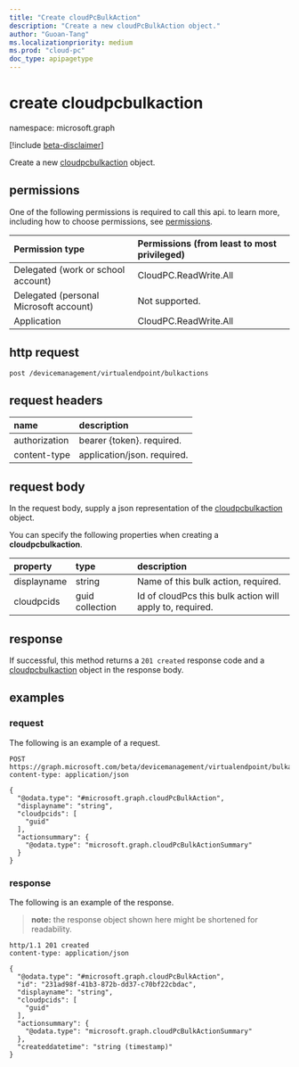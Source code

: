 ```yaml
---
title: "Create cloudPcBulkAction"
description: "Create a new cloudPcBulkAction object."
author: "Guoan-Tang"
ms.localizationpriority: medium
ms.prod: "cloud-pc"
doc_type: apipagetype
---
```


# create cloudpcbulkaction
namespace: microsoft.graph

[!include [beta-disclaimer](../../includes/beta-disclaimer.md)]

Create a new [cloudpcbulkaction](../resources/cloudpcbulkaction.md) object.

## permissions
One of the following permissions is required to call this api. to learn more, including how to choose permissions, see [permissions](/graph/permissions-reference).

|Permission type|Permissions (from least to most privileged)|
|:---|:---|
|Delegated (work or school account)|CloudPC.ReadWrite.All|
|Delegated (personal Microsoft account)|Not supported.|
|Application|CloudPC.ReadWrite.All|

## http request

<!-- {
  "blocktype": "ignored"
}
-->
``` http
post /devicemanagement/virtualendpoint/bulkactions
```

## request headers
|name|description|
|:---|:---|
|authorization|bearer {token}. required.|
|content-type|application/json. required.|

## request body
In the request body, supply a json representation of the [cloudpcbulkaction](../resources/cloudpcbulkaction.md) object.

You can specify the following properties when creating a **cloudpcbulkaction**.

|property|type|description|
|:---|:---|:---|
|displayname|string|Name of this bulk action, required.|
|cloudpcids|guid collection|Id of cloudPcs this bulk action will apply to, required.|

## response

If successful, this method returns a `201 created` response code and a [cloudpcbulkaction](../resources/cloudpcbulkaction.md) object in the response body.

## examples

### request
The following is an example of a request.
<!-- {
  "blocktype": "request",
  "name": "create_cloudpcbulkaction_from_"
}
-->
``` http
POST https://graph.microsoft.com/beta/devicemanagement/virtualendpoint/bulkactions
content-type: application/json

{
  "@odata.type": "#microsoft.graph.cloudPcBulkAction",
  "displayname": "string",
  "cloudpcids": [
    "guid"
  ],
  "actionsummary": {
    "@odata.type": "microsoft.graph.cloudPcBulkActionSummary"
  }
}
```


### response
The following is an example of the response.
>**note:** the response object shown here might be shortened for readability.
<!-- {
  "blocktype": "response",
  "truncated": true,
  "@odata.type": "microsoft.graph.cloudPcBulkAction"
}
-->
``` http
http/1.1 201 created
content-type: application/json

{
  "@odata.type": "#microsoft.graph.cloudPcBulkAction",
  "id": "231ad98f-41b3-872b-dd37-c70bf22cbdac",
  "displayname": "string",
  "cloudpcids": [
    "guid"
  ],
  "actionsummary": {
    "@odata.type": "microsoft.graph.cloudPcBulkActionSummary"
  },
  "createddatetime": "string (timestamp)"
}
```

